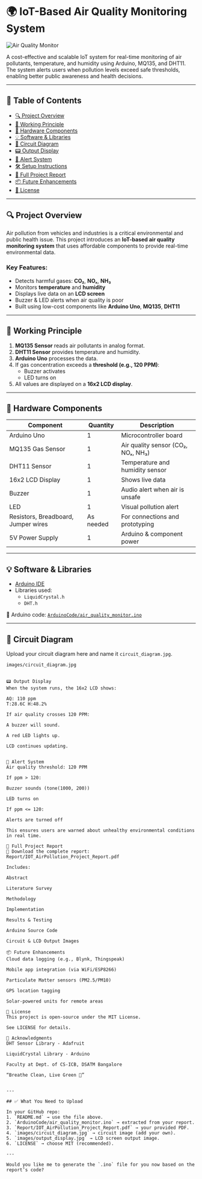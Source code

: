 # 🌍 IoT-Based Air Quality Monitoring System

![Air Quality Monitor](images/output_display.jpg)

A cost-effective and scalable IoT system for real-time monitoring of air pollutants, temperature, and humidity using Arduino, MQ135, and DHT11. The system alerts users when pollution levels exceed safe thresholds, enabling better public awareness and health decisions.

---

## 📘 Table of Contents

- [🔍 Project Overview](#-project-overview)
- [🧠 Working Principle](#-working-principle)
- [🧰 Hardware Components](#-hardware-components)
- [💡 Software & Libraries](#-software--libraries)
- [🔌 Circuit Diagram](#-circuit-diagram)
- [📟 Output Display](#-output-display)
- [🚨 Alert System](#-alert-system)
- [🛠️ Setup Instructions](#-setup-instructions)
- [📄 Full Project Report](#-full-project-report)
- [📦 Future Enhancements](#-future-enhancements)
- [🧾 License](#-license)

---

## 🔍 Project Overview

Air pollution from vehicles and industries is a critical environmental and public health issue. This project introduces an **IoT-based air quality monitoring system** that uses affordable components to provide real-time environmental data.

### Key Features:

- Detects harmful gases: **CO₂**, **NOₓ**, **NH₃**
- Monitors **temperature** and **humidity**
- Displays live data on an **LCD screen**
- Buzzer & LED alerts when air quality is poor
- Built using low-cost components like **Arduino Uno**, **MQ135**, **DHT11**

---

## 🧠 Working Principle

1. **MQ135 Sensor** reads air pollutants in analog format.
2. **DHT11 Sensor** provides temperature and humidity.
3. **Arduino Uno** processes the data.
4. If gas concentration exceeds a **threshold (e.g., 120 PPM)**:
   - Buzzer activates
   - LED turns on
5. All values are displayed on a **16x2 LCD display**.

---

## 🧰 Hardware Components

| Component              | Quantity | Description                                    |
|------------------------|----------|------------------------------------------------|
| Arduino Uno            | 1        | Microcontroller board                          |
| MQ135 Gas Sensor       | 1        | Air quality sensor (CO₂, NOₓ, NH₃)             |
| DHT11 Sensor           | 1        | Temperature and humidity sensor                |
| 16x2 LCD Display       | 1        | Shows live data                                |
| Buzzer                 | 1        | Audio alert when air is unsafe                 |
| LED                    | 1        | Visual pollution alert                         |
| Resistors, Breadboard, Jumper wires | As needed | For connections and prototyping        |
| 5V Power Supply        | 1        | Arduino & component power                     |

---

## 💡 Software & Libraries

- [Arduino IDE](https://www.arduino.cc/en/software)
- Libraries used:
  - `LiquidCrystal.h`
  - `DHT.h`

📁 Arduino code: [`ArduinoCode/air_quality_monitor.ino`](ArduinoCode/air_quality_monitor.ino)

---

## 🔌 Circuit Diagram

Upload your circuit diagram here and name it `circuit_diagram.jpg`.

```text
images/circuit_diagram.jpg


📟 Output Display
When the system runs, the 16x2 LCD shows:

AQ: 110 ppm
T:28.6C H:48.2%

If air quality crosses 120 PPM:

A buzzer will sound.

A red LED lights up.

LCD continues updating.


🚨 Alert System
Air quality threshold: 120 PPM

If ppm > 120:

Buzzer sounds (tone(1000, 200))

LED turns on

If ppm <= 120:

Alerts are turned off

This ensures users are warned about unhealthy environmental conditions in real time.

📄 Full Project Report
📄 Download the complete report: Report/IOT_AirPollution_Project_Report.pdf

Includes:

Abstract

Literature Survey

Methodology

Implementation

Results & Testing

Arduino Source Code

Circuit & LCD Output Images

📦 Future Enhancements
Cloud data logging (e.g., Blynk, Thingspeak)

Mobile app integration (via WiFi/ESP8266)

Particulate Matter sensors (PM2.5/PM10)

GPS location tagging

Solar-powered units for remote areas

🧾 License
This project is open-source under the MIT License.

See LICENSE for details.

🤝 Acknowledgments
DHT Sensor Library - Adafruit

LiquidCrystal Library - Arduino

Faculty at Dept. of CS-ICB, DSATM Bangalore

“Breathe Clean, Live Green 🌱”


---

## ✅ What You Need to Upload

In your GitHub repo:
1. `README.md` → use the file above.
2. `ArduinoCode/air_quality_monitor.ino` → extracted from your report.
3. `Report/IOT_AirPollution_Project_Report.pdf` → your provided PDF.
4. `images/circuit_diagram.jpg` → circuit image (add your own).
5. `images/output_display.jpg` → LCD screen output image.
6. `LICENSE` → choose MIT (recommended).

---

Would you like me to generate the `.ino` file for you now based on the report’s code?
